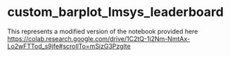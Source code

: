 # custom_barplot_lmsys_leaderboard
This represents a modified version of the notebook provided here https://colab.research.google.com/drive/1C2tQ-1j2Nm-NmtAx-Lo2wFTTod_s9jfe#scrollTo=mSizG3Pzglte
